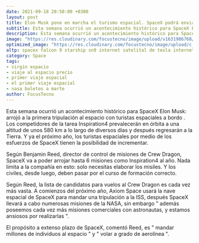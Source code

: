 ```yaml
---
date: 2021-09-18 20:50:00 +0300
layout: post
title: Elon Musk pone en marcha el turismo espacial. SpaceX podrá enviar hasta seis misiones al espacio con civiles a bordo anualmente
subtitle: Esta semana ocurrió un acontecimiento histórico para SpaceX Elon Musk arrojó a la primera tripulación al espacio con turistas espaciales a bordo. Los competidores de la tarea Inspiration4 prevalecerán en órbita a una altitud de unos 580 km a lo largo de diversos días y después regresarán a la Tierra. Y ya el próximo año, los turistas espaciales por medio de los esfuerzos de SpaceX tienen la posibilidad de incrementar.
description: Esta semana ocurrió un acontecimiento histórico para SpaceX Elon Musk arrojó a la primera tripulación al espacio con turistas espaciales a bordo. Los competidores de la tarea Inspiration4 prevalecerán en órbita a una altitud de unos 580 km a lo largo de diversos días y después regresarán a la Tierra. Y ya el próximo año, los turistas espaciales por medio de los esfuerzos de SpaceX tienen la posibilidad de incrementar.
image: "https://res.cloudinary.com/focustecno/image/upload/v1631986768/turismo%20espacial%20de%20spacex.png"
optimized_image: "https://res.cloudinary.com/focustecno/image/upload/c_scale,w_639/v1631986768/turismo%20espacial%20de%20spacex.png"
altp: spacex falcon 9 starship sn9 internet satelital de tesla internet satelital starlink internet satelital tesla starlink internet satelital spacex internet satelital xspace internet precio internet starlink virgin espacio viaje al espacio precio viaje espacial primer viaje espacial nasa boletos a marte
category: Space
tags:
- virgin espacio
- viaje al espacio precio
- primer viaje espacial
- el primer viaje espacial
- nasa boletos a marte
author: FocusTecno
---
```

Esta semana ocurrió un acontecimiento histórico para SpaceX Elon Musk: arrojó a la primera tripulación al espacio con turistas espaciales a bordo . Los competidores de la tarea Inspiration4 prevalecerán en órbita a una altitud de unos 580 km a lo largo de diversos días y después regresarán a la Tierra. Y ya el próximo año, los turistas espaciales por medio de los esfuerzos de SpaceX tienen la posibilidad de incrementar. 

Según Benjamin Reed, director de control de misiones de Crew Dragon, SpaceX va a poder arrojar hasta 6 misiones como Inspiration4 al año. Nada limita a la compañía en esto: solo necesitas elaborar los misiles. Y los civiles, desde luego, deben pasar por el curso de formación correcto.

Según Reed, la lista de candidatos para vuelos al Crew Dragon es cada vez más vasta. A comienzos del próximo año, Axiom Space usará la nave espacial de SpaceX para mandar una tripulación a la ISS, después SpaceX llevará a cabo numerosas misiones de la NASA, sin embargo " además poseemos cada vez más misiones comerciales con astronautas, y estamos ansiosos por realizarlas ".

El propósito a extenso plazo de SpaceX, comentó Reed, es " mandar millones de individuos al espacio " y " volar a grado de aerolínea ".
